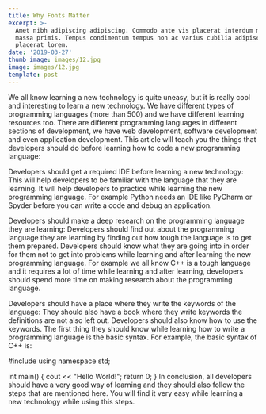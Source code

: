 ```yaml
---
title: Why Fonts Matter
excerpt: >-
  Amet nibh adipiscing adipiscing. Commodo ante vis placerat interdum massa
  massa primis. Tempus condimentum tempus non ac varius cubilia adipiscing
  placerat lorem.
date: '2019-03-27'
thumb_image: images/12.jpg
image: images/12.jpg
template: post
---
```

We all know learning a new technology is quite uneasy, but it is really cool and interesting to learn a new technology. We have different types of programming languages (more than 500) and we have different learning resources too. There are different programming languages in different sections of development, we have web development, software development and even application development. This article will teach you the things that developers should do before learning how to code a new programming language:

Developers should get a required IDE before learning a new technology: This will help developers to be familiar with the language that they are learning. It will help developers to practice while learning the new programming language. For example Python needs an IDE like PyCharm or Spyder before you can write a code and debug an application.

Developers should make a deep research on the programming language they are learning: Developers should find out about the programming language they are learning by finding out how tough the language is to get them prepared. Developers should know what they are going into in order for them not to get into problems while learning and after learning the new programming language. For example we all know C++ is a tough language and it requires a lot of time while learning and after learning, developers should spend more time on making research about the programming language.

Developers should have a place where they write the keywords of the language: They should also have a book where they write keywords the definitions are not also left out. Developers should also know how to use the keywords. The first thing they should know while learning how to write a programming language is the basic syntax. For example, the basic syntax of C++ is:

#include <iostream>
using namespace std;

int main() {
  cout << "Hello World!";
  return 0;
}
In conclusion, all developers should have a very good way of learning and they should also follow the steps that are mentioned here. You will find it very easy while learning a new technology while using this steps.


